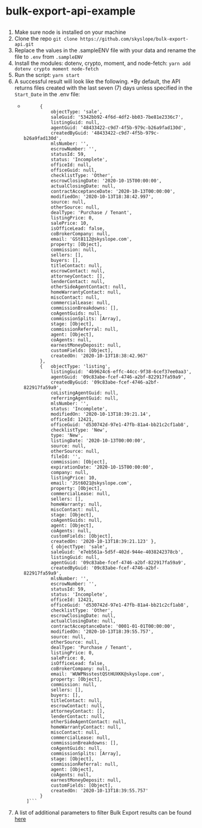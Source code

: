 # bulk-export-api-example

## 

1. Make sure node is installed on your machine
2. Clone the repo `git clone https://github.com/skyslope/bulk-export-api.git`
3. Replace the values in the .sampleENV file with your data and rename the file to `.env` from `.sampleENV`
4. Install the modules: dotenv, crypto, moment, and node-fetch: `yarn add dotenv crypto moment node-fetch`
5. Run the script: `yarn start`
6. A successful result will look like the following. *By default, the API returns files created with the last seven (7) days unless specified in the `Start_Date` in the .env file:
    - ```[
            { 
                objectType: 'sale',
                saleGuid: '5342bb92-4f6d-4df2-bb03-7be81e2336c7',
                listingGuid: null,
                agentGuid: '48433422-c9d7-4f5b-979c-b26a9fad130d',
                createdByGuid: '48433422-c9d7-4f5b-979c-b26a9fad130d',
                mlsNumber: '',
                escrowNumber: '',
                statusId: 59,
                status: 'Incomplete',
                officeId: null,
                officeGuid: null,
                checklistType: 'Other',
                escrowClosingDate: '2020-10-15T00:00:00',
                actualClosingDate: null,
                contractAcceptanceDate: '2020-10-13T00:00:00',
                modifiedOn: '2020-10-13T18:38:42.997',
                source: null,
                otherSource: null,
                dealType: 'Purchase / Tenant',
                listingPrice: 0,
                salePrice: 10,
                isOfficeLead: false,
                coBrokerCompany: null,
                email: 'GSt8112@skyslope.com',
                property: [Object],
                commission: null,
                sellers: [],
                buyers: [],
                titleContact: null,
                escrowContact: null,
                attorneyContact: [],
                lenderContact: null,
                otherSideAgentContact: null,
                homeWarrantyContact: null,
                miscContact: null,
                commercialLease: null,
                commissionBreakdowns: [],
                coAgentGuids: null,
                commissionSplits: [Array],
                stage: [Object],
                commissionReferral: null,
                agent: [Object],
                coAgents: null,
                earnestMoneyDeposit: null,
                customFields: [Object],
                createdOn: '2020-10-13T18:38:42.967' 
            },
            {   objectType: 'listing',
                listingGuid: '4b9624c6-effc-44cc-9f38-6cef37ee0aa3',
                agentGuid: '09c83abe-fcef-4746-a2bf-822917fa59a9',
                createdByGuid: '09c83abe-fcef-4746-a2bf-822917fa59a9',
                coListingAgentGuid: null,
                referringAgentGuid: null,
                mlsNumber: '',
                status: 'Incomplete',
                modifiedOn: '2020-10-13T18:39:21.14',
                officeId: 12421,
                officeGuid: 'd530742d-97e1-47fb-81a4-bb21c2cf1ab8',
                checklistType: 'New',
                type: 'New',
                listingDate: '2020-10-13T00:00:00',
                source: null,
                otherSource: null,
                fileId: '',
                commission: [Object],
                expirationDate: '2020-10-15T00:00:00',
                company: null,
                listingPrice: 10,
                email: 'JSt6021@skyslope.com',
                property: [Object],
                commercialLease: null,
                sellers: [],
                homeWarranty: null,
                miscContact: null,
                stage: [Object],
                coAgentGuids: null,
                agent: [Object],
                coAgents: null,
                customFields: [Object],
                createdOn: '2020-10-13T18:39:21.123' },
                { objectType: 'sale',
                saleGuid: 'e7eb561a-5d5f-402d-944e-4038242378cb',
                listingGuid: null,
                agentGuid: '09c83abe-fcef-4746-a2bf-822917fa59a9',
                createdByGuid: '09c83abe-fcef-4746-a2bf-822917fa59a9',
                mlsNumber: '',
                escrowNumber: '',
                statusId: 59,
                status: 'Incomplete',
                officeId: 12421,
                officeGuid: 'd530742d-97e1-47fb-81a4-bb21c2cf1ab8',
                checklistType: 'Other',
                escrowClosingDate: null,
                actualClosingDate: null,
                contractAcceptanceDate: '0001-01-01T00:00:00',
                modifiedOn: '2020-10-13T18:39:55.757',
                source: null,
                otherSource: null,
                dealType: 'Purchase / Tenant',
                listingPrice: 0,
                salePrice: 0,
                isOfficeLead: false,
                coBrokerCompany: null,
                email: 'WUWPNsstestQStHUXKK@skyslope.com',
                property: [Object],
                commission: null,
                sellers: [],
                buyers: [],
                titleContact: null,
                escrowContact: null,
                attorneyContact: [],
                lenderContact: null,
                otherSideAgentContact: null,
                homeWarrantyContact: null,
                miscContact: null,
                commercialLease: null,
                commissionBreakdowns: [],
                coAgentGuids: null,
                commissionSplits: [Array],
                stage: [Object],
                commissionReferral: null,
                agent: [Object],
                coAgents: null,
                earnestMoneyDeposit: null,
                customFields: [Object],
                createdOn: '2020-10-13T18:39:55.757' 
            } 
       ]```
7. A list of additional parameters to filter Bulk Export results can be found [here](https://api.skyslope.com/api/docs/openid/SkySlopeApi.html#_bulkexport_getmasterdatafeed)